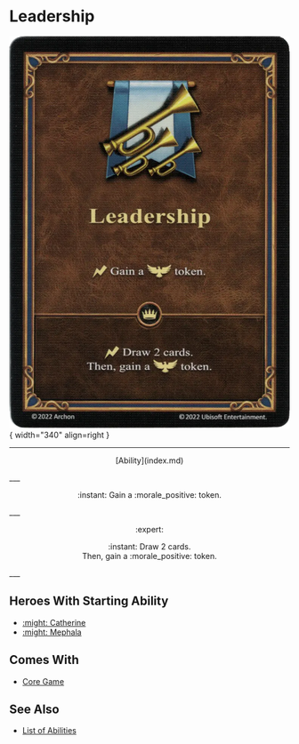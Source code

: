 # Leadership

![Leadership](../assets/abilities-leadership.webp){ width="340" align=right }

___
<p style="text-align: center;" markdown>[Ability](index.md)</p>
___
<p style="text-align: center;" markdown>:instant: Gain a :morale_positive: token.</p>
___
<p style="text-align: center;" markdown> :expert: </p>

<p style="text-align: center;" markdown>:instant: Draw 2 cards.<br>Then, gain a :morale_positive: token.</p>
___


## Heroes With Starting Ability

- [:might: Catherine](../heroes/catherine.md)
- [:might: Mephala](../heroes/mephala.md)


## Comes With

- [Core Game](../content/core_game.md)


## See Also

- [List of Abilities](index.md)
